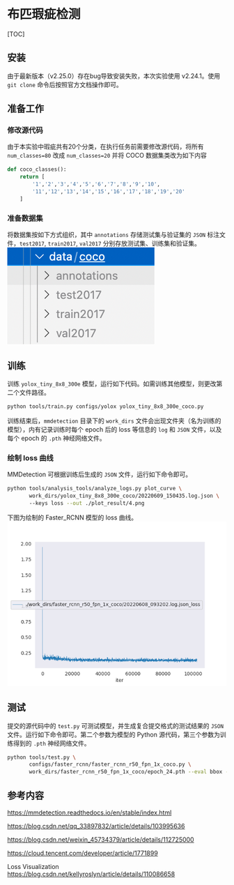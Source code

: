 # 布匹瑕疵检测
[TOC]
## 安装
由于最新版本（v2.25.0）存在bug导致安装失败，本次实验使用 v2.24.1。使用 `git clone` 命令后按照官方文档操作即可。

## 准备工作

### 修改源代码
由于本实验中瑕疵共有20个分类，在执行任务前需要修改源代码，将所有 `num_classes=80` 改成 `num_classes=20` 并将 COCO 数据集类改为如下内容

```python
def coco_classes():
    return [
        '1','2','3','4','5','6','7','8','9','10',
        '11','12','13','14','15','16','17','18','19','20'
    ]
```

### 准备数据集
将数据集按如下方式组织，其中 `annotations` 存储测试集与验证集的 `JSON` 标注文件，`test2017`, `train2017`, `val2017` 分别存放测试集、训练集和验证集。
![Dataset](./assets/Dataset.png)

## 训练

训练 `yolox_tiny_8x8_300e` 模型，运行如下代码。如需训练其他模型，则更改第二个文件路径。

```sh
python tools/train.py configs/yolox yolox_tiny_8x8_300e_coco.py
```

训练结束后，`mmdetection` 目录下的 `work_dirs` 文件会出现文件夹（名为训练的模型），内有记录训练时每个 epoch 后的 loss 等信息的 `log` 和 `JSON` 文件，以及每个 epoch 的 `.pth` 神经网络文件。

### 绘制 loss 曲线

MMDetection 可根据训练后生成的 `JSON` 文件，运行如下命令即可。
```bash
python tools/analysis_tools/analyze_logs.py plot_curve \
       work_dirs/yolox_tiny_8x8_300e_coco/20220609_150435.log.json \ 
       --keys loss --out ./plot_result/4.png

```

下图为绘制的 Faster_RCNN 模型的 loss 曲线。
![loss](./assets/1.png)

## 测试

提交的源代码中的 `test.py` 可测试模型，并生成复合提交格式的测试结果的 `JSON` 文件。运行如下命令即可。第二个参数为模型的 Python 源代码，第三个参数为训练得到的 `.pth` 神经网络文件。

```bash
python tools/test.py \
       configs/faster_rcnn/faster_rcnn_r50_fpn_1x_coco.py \
       work_dirs/faster_rcnn_r50_fpn_1x_coco/epoch_24.pth --eval bbox --show
```

## 参考内容
https://mmdetection.readthedocs.io/en/stable/index.html

https://blog.csdn.net/qq_33897832/article/details/103995636

https://blog.csdn.net/weixin_45734379/article/details/112725000

https://cloud.tencent.com/developer/article/1771899

Loss Visualization https://blog.csdn.net/kellyroslyn/article/details/110086658